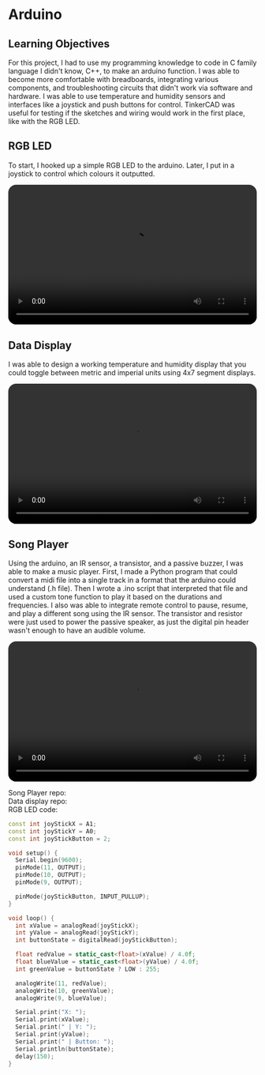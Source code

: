 # Arduino
## Learning Objectives
For this project, I had to use my programming knowledge to code in C family language I didn't know, C++, to make an arduino function. I was able to become more comfortable with breadboards, integrating various components, and troubleshooting circuits that didn't work via software and hardware. I was able to use temperature and humidity sensors and interfaces like a joystick and push buttons for control. TinkerCAD was useful for testing if the sketches and wiring would work in the first place, like with the RGB LED.

## RGB LED
To start, I hooked up a simple RGB LED to the arduino. Later, I put in a joystick to control which colours it outputted.

<div style="position: relative; width: 100%; padding-top: 56.25%;">
  <video
    src="https://github.com/normalday843812/engineering-portfolio/raw/refs/heads/main/projects/arduino/videos/rgb-led-testing.mp4"
    style="position: absolute; top: 0; left: 0; width: 100%; height: 100%; border-radius: 16px;"
    controls
  ></video>
</div>

## Data Display
I was able to design a working temperature and humidity display that you could toggle between metric and imperial units using 4x7 segment displays.

<div style="position: relative; width: 100%; padding-top: 56.25%;">
  <video
    src="https://github.com/normalday843812/engineering-portfolio/raw/refs/heads/main/projects/arduino/videos/data-display-testing.mp4"
    style="position: absolute; top: 0; left: 0; width: 100%; height: 100%; border-radius: 16px;"
    controls
  ></video>
</div>

## Song Player
Using the arduino, an IR sensor, a transistor, and a passive buzzer, I was able to make a music player. First, I made a Python program that could convert a midi file into a single track in a format that the arduino could understand (.h file). Then I wrote a .ino script that interpreted that file and used a custom tone function to play it based on the durations and frequencies. I also was able to integrate remote control to pause, resume, and play a different song using the IR sensor. The transistor and resistor were just used to power the passive speaker, as just the digital pin header wasn't enough to have an audible volume.

<div style="position: relative; width: 100%; padding-top: 56.25%;">
  <video
    src="https://github.com/normalday843812/engineering-portfolio/raw/refs/heads/main/projects/arduino/videos/song-player-testing.mp4"
    style="position: absolute; top: 0; left: 0; width: 100%; height: 100%; border-radius: 16px;"
    controls
  ></video>
</div>

Song Player repo: <a href="https://github.com/normalday843812/buzzer-arduino" target="_blank" rel="noopener noreferrer" aria-label="GitHub"><i class="bi bi-github"></i></a> <br>
Data display repo: <a href="https://github.com/normalday843812/data-display-arduino" target="_blank" rel="noopener noreferrer" aria-label="GitHub"><i class="bi bi-github"></i></a><br>
RGB LED code:
```C++
const int joyStickX = A1;
const int joyStickY = A0;
const int joyStickButton = 2;

void setup() {
  Serial.begin(9600);
  pinMode(11, OUTPUT);
  pinMode(10, OUTPUT);
  pinMode(9, OUTPUT);

  pinMode(joyStickButton, INPUT_PULLUP);
}

void loop() {
  int xValue = analogRead(joyStickX);
  int yValue = analogRead(joyStickY);
  int buttonState = digitalRead(joyStickButton);

  float redValue = static_cast<float>(xValue) / 4.0f;
  float blueValue = static_cast<float>(yValue) / 4.0f;
  int greenValue = buttonState ? LOW : 255;

  analogWrite(11, redValue);
  analogWrite(10, greenValue);
  analogWrite(9, blueValue);

  Serial.print("X: ");
  Serial.print(xValue);
  Serial.print(" | Y: ");
  Serial.print(yValue);
  Serial.print(" | Button: ");
  Serial.println(buttonState);
  delay(150);
}
```